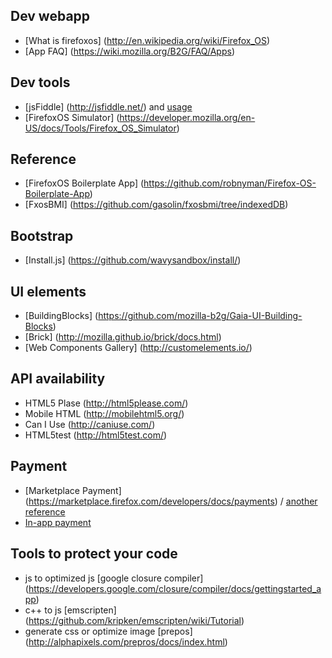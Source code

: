 ## Dev webapp

 * [What is firefoxos] (http://en.wikipedia.org/wiki/Firefox_OS)
 * [App FAQ] (https://wiki.mozilla.org/B2G/FAQ/Apps)

## Dev tools

 * [jsFiddle] (http://jsfiddle.net/) and [usage](http://www.cool3c.com/article/70384)
 * [FirefoxOS Simulator] (https://developer.mozilla.org/en-US/docs/Tools/Firefox_OS_Simulator)

## Reference

 * [FirefoxOS Boilerplate App] (https://github.com/robnyman/Firefox-OS-Boilerplate-App)
 * [FxosBMI] (https://github.com/gasolin/fxosbmi/tree/indexedDB)

## Bootstrap

 * [Install.js] (https://github.com/wavysandbox/install/)

## UI elements

 * [BuildingBlocks] (https://github.com/mozilla-b2g/Gaia-UI-Building-Blocks)
 * [Brick] (http://mozilla.github.io/brick/docs.html)
 * [Web Components Gallery] (http://customelements.io/)

## API availability
 * HTML5 Plase (http://html5please.com/)
 * Mobile HTML (http://mobilehtml5.org/)
 * Can I Use (http://caniuse.com/)
 * HTML5test (http://html5test.com/)

## Payment
 * [Marketplace Payment] (https://marketplace.firefox.com/developers/docs/payments) / [another reference](https://developer.mozilla.org/en-US/docs/Web/Apps/FAQs/Marketplace_payments)
 * [In-app payment](https://developer.mozilla.org/en-US/docs/Web/Apps/Publishing/In-app_payments)

## Tools to protect your code

 * js to optimized js [google closure compiler] (https://developers.google.com/closure/compiler/docs/gettingstarted_app)
 * c++ to js [emscripten] (https://github.com/kripken/emscripten/wiki/Tutorial)
 * generate css or optimize image [prepos] (http://alphapixels.com/prepros/docs/index.html)
